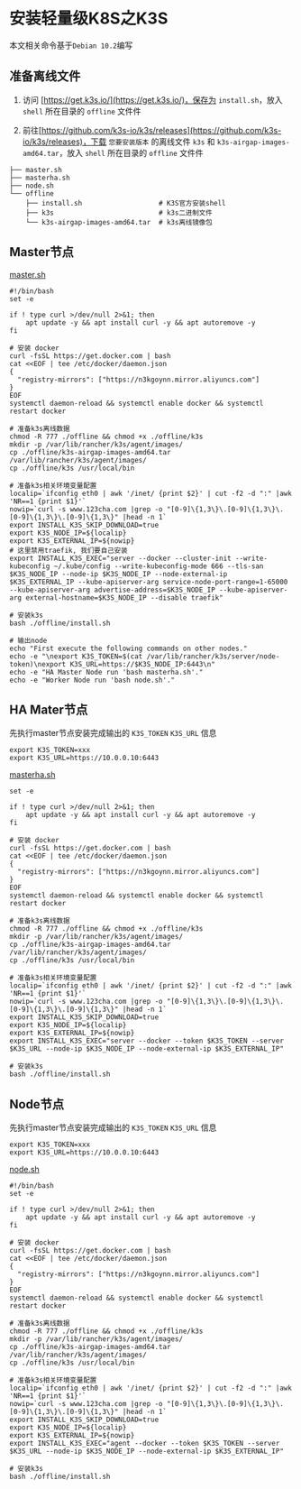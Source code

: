 # 安装轻量级K8S之K3S

本文相关命令基于`Debian 10.2`编写

## 准备离线文件

1. 访问 [https://get.k3s.io/](https://get.k3s.io/)，保存为 `install.sh`，放入 `shell` 所在目录的 `offline` 文件件

2. 前往[https://github.com/k3s-io/k3s/releases](https://github.com/k3s-io/k3s/releases)，下载 `您要安装版本` 的离线文件 `k3s` 和 `k3s-airgap-images-amd64.tar`，放入 `shell` 所在目录的 `offline` 文件件


```
├── master.sh
├── masterha.sh
├── node.sh
└── offline
    ├── install.sh                   # K3S官方安装shell
    ├── k3s                          # k3s二进制文件
    └── k3s-airgap-images-amd64.tar  # k3s离线镜像包
```

## Master节点

[master.sh](https://raw.githubusercontent.com/cnplat/architect/main/k3s/master.sh)

```shell
#!/bin/bash
set -e

if ! type curl >/dev/null 2>&1; then
    apt update -y && apt install curl -y && apt autoremove -y
fi

# 安装 docker
curl -fsSL https://get.docker.com | bash
cat <<EOF | tee /etc/docker/daemon.json
{
  "registry-mirrors": ["https://n3kgoynn.mirror.aliyuncs.com"]
}
EOF
systemctl daemon-reload && systemctl enable docker && systemctl restart docker

# 准备k3s离线数据
chmod -R 777 ./offline && chmod +x ./offline/k3s
mkdir -p /var/lib/rancher/k3s/agent/images/
cp ./offline/k3s-airgap-images-amd64.tar /var/lib/rancher/k3s/agent/images/
cp ./offline/k3s /usr/local/bin

# 准备k3s相关环境变量配置
localip=`ifconfig eth0 | awk '/inet/ {print $2}' | cut -f2 -d ":" |awk 'NR==1 {print $1}'`
nowip=`curl -s www.123cha.com |grep -o "[0-9]\{1,3\}\.[0-9]\{1,3\}\.[0-9]\{1,3\}\.[0-9]\{1,3\}" |head -n 1`
export INSTALL_K3S_SKIP_DOWNLOAD=true
export K3S_NODE_IP=${localip}
export K3S_EXTERNAL_IP=${nowip}
# 这里禁用traefik, 我们要自己安装
export INSTALL_K3S_EXEC="server --docker --cluster-init --write-kubeconfig ~/.kube/config --write-kubeconfig-mode 666 --tls-san $K3S_NODE_IP --node-ip $K3S_NODE_IP --node-external-ip $K3S_EXTERNAL_IP --kube-apiserver-arg service-node-port-range=1-65000 --kube-apiserver-arg advertise-address=$K3S_NODE_IP --kube-apiserver-arg external-hostname=$K3S_NODE_IP --disable traefik"

# 安装k3s
bash ./offline/install.sh

# 输出node
echo "First execute the following commands on other nodes."
echo -e "\nexport K3S_TOKEN=$(cat /var/lib/rancher/k3s/server/node-token)\nexport K3S_URL=https://$K3S_NODE_IP:6443\n"
echo -e "HA Master Node run 'bash masterha.sh'."
echo -e "Worker Node run 'bash node.sh'."
```

## HA Mater节点

先执行master节点安装完成输出的 `K3S_TOKEN` `K3S_URL` 信息

```shell
export K3S_TOKEN=xxx
export K3S_URL=https://10.0.0.10:6443
```

[masterha.sh](https://raw.githubusercontent.com/cnplat/architect/main/k3s/masterha.sh)

```shell
set -e

if ! type curl >/dev/null 2>&1; then
    apt update -y && apt install curl -y && apt autoremove -y
fi

# 安装 docker
curl -fsSL https://get.docker.com | bash
cat <<EOF | tee /etc/docker/daemon.json
{
  "registry-mirrors": ["https://n3kgoynn.mirror.aliyuncs.com"]
}
EOF
systemctl daemon-reload && systemctl enable docker && systemctl restart docker

# 准备k3s离线数据
chmod -R 777 ./offline && chmod +x ./offline/k3s
mkdir -p /var/lib/rancher/k3s/agent/images/
cp ./offline/k3s-airgap-images-amd64.tar /var/lib/rancher/k3s/agent/images/
cp ./offline/k3s /usr/local/bin

# 准备k3s相关环境变量配置
localip=`ifconfig eth0 | awk '/inet/ {print $2}' | cut -f2 -d ":" |awk 'NR==1 {print $1}'`
nowip=`curl -s www.123cha.com |grep -o "[0-9]\{1,3\}\.[0-9]\{1,3\}\.[0-9]\{1,3\}\.[0-9]\{1,3\}" |head -n 1`
export INSTALL_K3S_SKIP_DOWNLOAD=true
export K3S_NODE_IP=${localip}
export K3S_EXTERNAL_IP=${nowip}
export INSTALL_K3S_EXEC="server --docker --token $K3S_TOKEN --server $K3S_URL --node-ip $K3S_NODE_IP --node-external-ip $K3S_EXTERNAL_IP"

# 安装k3s
bash ./offline/install.sh
```

## Node节点

先执行master节点安装完成输出的 `K3S_TOKEN` `K3S_URL` 信息

```shell
export K3S_TOKEN=xxx
export K3S_URL=https://10.0.0.10:6443
```

[node.sh](https://raw.githubusercontent.com/cnplat/architect/main/k3s/node.sh)

```shell
#!/bin/bash
set -e

if ! type curl >/dev/null 2>&1; then
    apt update -y && apt install curl -y && apt autoremove -y
fi

# 安装 docker
curl -fsSL https://get.docker.com | bash
cat <<EOF | tee /etc/docker/daemon.json
{
  "registry-mirrors": ["https://n3kgoynn.mirror.aliyuncs.com"]
}
EOF
systemctl daemon-reload && systemctl enable docker && systemctl restart docker

# 准备k3s离线数据
chmod -R 777 ./offline && chmod +x ./offline/k3s
mkdir -p /var/lib/rancher/k3s/agent/images/
cp ./offline/k3s-airgap-images-amd64.tar /var/lib/rancher/k3s/agent/images/
cp ./offline/k3s /usr/local/bin

# 准备k3s相关环境变量配置
localip=`ifconfig eth0 | awk '/inet/ {print $2}' | cut -f2 -d ":" |awk 'NR==1 {print $1}'`
nowip=`curl -s www.123cha.com |grep -o "[0-9]\{1,3\}\.[0-9]\{1,3\}\.[0-9]\{1,3\}\.[0-9]\{1,3\}" |head -n 1`
export INSTALL_K3S_SKIP_DOWNLOAD=true
export K3S_NODE_IP=${localip}
export K3S_EXTERNAL_IP=${nowip}
export INSTALL_K3S_EXEC="agent --docker --token $K3S_TOKEN --server $K3S_URL --node-ip $K3S_NODE_IP --node-external-ip $K3S_EXTERNAL_IP"

# 安装k3s
bash ./offline/install.sh
```


